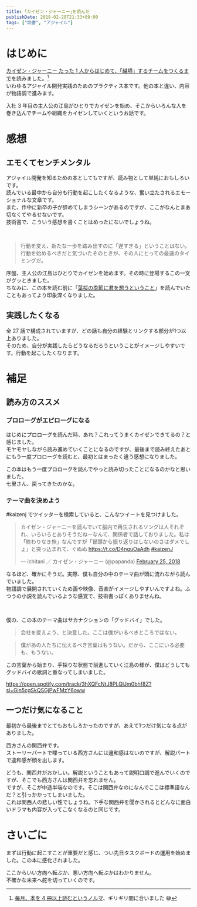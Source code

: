 ```yaml
---
title: ｢カイゼン・ジャーニー｣を読んだ
publishDate: 2018-02-28T21:33+09:00
tags: ["読書", "アジャイル"]
---
```


# はじめに

[カイゼン・ジャーニー たった 1 人からはじめて、「越境」するチームをつくるまで](https://www.amazon.co.jp/dp/B078HZKLMB/)を読みました。[^1]  
いわゆるアジャイル開発実践のためのプラクティス本です。他の本と違い、内容が物語調で進みます。

入社 3 年目の主人公の江島がひとりでカイゼンを始め、そこからいろんな人を巻き込んでチームや組織をカイゼンしていくというお話です。

[^1]: [毎月、本を 4 冊以上読むというノルマ](/2018/01/31/2018-todo/)、ギリギリ間に合いました 😅

# 感想

## エモくてセンチメンタル

アジャイル開発を知るための本としてもですが、読み物として単純におもしろいです。  
読んでいる最中から自分も行動を起こしたくなるような、奮い立たされるエモーショナルな文章です。  
また、作中に新卒の子が辞めてしまうシーンがあるのですが、ここがなんとまあ切なくてやるせないです。  
技術書で、こういう感想を書くことはめったにないでしょうね。

<br>

> 行動を変え、新たな一歩を踏み出すのに「遅すぎる」ということはない。行動を始めるべきだと気づいたそのときが、その人にとっての最速のタイミングだ。

序盤、主人公の江島はひとりでカイゼンを始めます。その時に登場するこの一文がグッときました。  
ちなみに、この本を読む前に「[葉桜の季節に君を想うということ](https://www.amazon.co.jp/dp/B0785DML94/)」を読んでいたこともあってより印象深くなりました。

## 実践したくなる

全 27 話で構成されていますが、どの話も自分の経験とリンクする部分が1つ以上ありました。  
そのため、自分が実践したらどうなるだろうということがイメージしやすいです。行動を起こしたくなります。

# 補足

## 読み方のススメ

### プロローグがエピローグになる

はじめにプロローグを読んだ時、あれ？これってうまくカイゼンできてるの？と感じました。  
モヤモヤしながら読み進めていくことになるのですが、最後まで読み終えたあとにもう一度プロローグを読むと、最初とはまったく違う感想になりました。

この本はもう一度プロローグを読んでやっと読み切ったことになるのかなと思いました。  
七里さん、戻ってきたのかな。

### テーマ曲を決めよう

\#kaizenj でツイッターを検索していると、こんなツイートを見つけました。

<blockquote class="twitter-tweet"><p lang="ja" dir="ltr">カイゼン・ジャーニーを読んでいて脳内で再生されるソングは人それぞれ、いろいろとありそうだねーなんて、関係者で話しておりました。私は「終わりなき旅」なんですが「冒頭から振り返りはしないのさはダメでしょ」と突っ込まれて、ぐぬぬ <a href="https://t.co/D4nguOaAdh">https://t.co/D4nguOaAdh</a> <a href="https://twitter.com/hashtag/kaizenJ?src=hash&amp;ref_src=twsrc%5Etfw">#kaizenJ</a></p>&mdash; ichitani ／ カイゼン・ジャーニー (@papanda) <a href="https://twitter.com/papanda/status/967755112524300289?ref_src=twsrc%5Etfw">February 25, 2018</a></blockquote>

なるほど、確かにそうだ。実際、僕も自分の中のテーマ曲が頭に流れながら読んでいました。  
物語調で展開されていくため画や映像、音楽がイメージしやすいんですよね。ふつうの小説を読んでいるような感覚で、技術書っぽくありませんね。

<br>

僕の、この本のテーマ曲はサカナクションの「グッドバイ」でした。

> 会社を変えよう、と決意した。ここは僕がいるべきところではない。

<p></p>

> 僕があの人たちに伝えるべき言葉はもうない。だから、ここにいる必要も、もうない。

この言葉から始まり、手探りな状態で前進していく江島の様が、僕はどうしてもグッドバイの歌詞と重なってしまいました。

https://open.spotify.com/track/3hXQFcNtJ8PLQlJm0bhf8Z?si=Gin5cgSkQSGjPwFMzY6oww

## 一つだけ気になること

最初から最後までとてもおもしろかったのですが、あえて1つだけ気になる点がありました。

西方さんの関西弁です。  
ストーリーパートで喋っている西方さんには違和感はないのですが、解説パートで違和感が顔を出します。

どうも、関西弁がおかしい。解説ということもあって説明口調で進んでいくのですが、そこでも西方さんは関西弁を忘れません。  
ですが、そこが中途半端なのです。そこは関西弁なのになんでここは標準語なんだ？と引っかかってしまいました。  
これは関西人の悲しい性でしょうね。下手な関西弁を聞かされるとどんなに面白いドラマも内容が入ってこなくなるのと同じです。

# さいごに

まずは行動に起こすことが重要だと感じ、つい先日タスクボードの運用を始めました。この本に感化されました。

ここからいい方向へ転ぶか、悪い方向へ転ぶかはわかりません。  
不確かな未来へ舵を切っていくのです。
